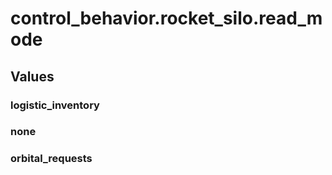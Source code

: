 # control_behavior.rocket_silo.read_mode

## Values

### logistic_inventory

### none

### orbital_requests

